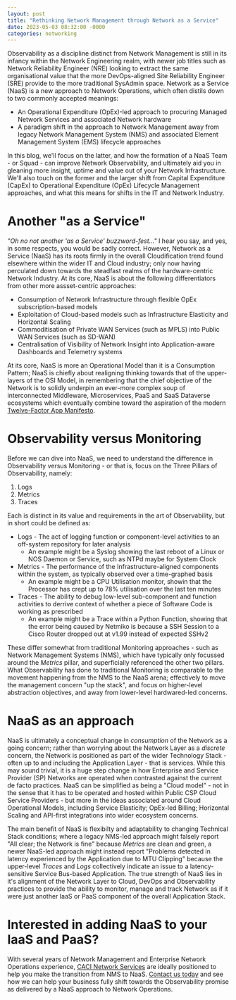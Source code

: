 ```yaml
---
layout: post
title: "Rethinking Network Management through Network as a Service"
date: 2023-05-03 08:32:00 -0000
categories: networking
---
```


Observability as a discipline distinct from Network Management is still in its infancy within the Network Engineering realm, with newer job titles such as Network Reliability Engineer (NRE) looking to extract the same organisational value that the more DevOps-aligned Site Reliability Engineer (SRE) provide to the more traditional SysAdmin space. Network as a Service (NaaS) is a new approach to Network Operations, which often distils down to two commonly accepted meanings:

* An Operational Expenditure (OpEx)-led approach to procuring Managed Network Services and associated Network hardware
* A paradigm shift in the approach to Network Management away from legacy Network Management System (NMS) and associated Element Management System (EMS) lifecycle approaches

In this blog, we'll focus on the latter, and how the formation of a NaaS Team - or Squad - can improve Network Observability, and ultimately aid you in gleaning more insight, uptime and value out of your Network Infrastructure. We'll also touch on the former and the larger shift from Capital Expenditure (CapEx) to Operational Expenditure (OpEx) Lifecycle Management approaches, and what this means for shifts in the IT and Network Industry.

# Another "as a Service"
_"Oh no not another 'as a Service' buzzword-fest..."_ I hear you say, and yes, in some respects, you would be sadly correct. However, Network as a Service (NaaS) has its roots firmly in the overall Cloudification trend found elsewhere within the wider IT and Cloud industry; only now having perculated down towards the steadfast realms of the hardware-centric Network Industry. At its core, NaaS is about the following differentiators from other more assset-centric approaches:

* Consumption of Network Infrastructure through flexible OpEx subscription-based models
* Exploitation of Cloud-based models such as Infrastructure Elasticity and Horizontal Scaling
* Commoditisation of Private WAN Services (such as MPLS) into Public WAN Services (such as SD-WAN)
* Centralisation of Visibility of Network Insight into Application-aware Dashboards and Telemetry systems

At its core, NaaS is more an Operational Model than it is a Consumption Pattern; NaaS is chiefly about realigning thinking towards that of the upper-layers of the OSI Model, in remembering that the chief objective of the Network is to solidly underpin an ever-more complex soup of interconnected Middleware, Microservices, PaaS and SaaS Dataverse ecosystems which eventually combine toward the aspiration of the modern [Twelve-Factor App Manifesto](https://12factor.net).

# Observability versus Monitoring
Before we can dive into NaaS, we need to understand the difference in Observability versus Monitoring - or that is, focus on the Three Pillars of Observability, namely:

1. Logs
2. Metrics
3. Traces

Each is distinct in its value and requirements in the art of Observability, but in short could be defined as:

* Logs - The act of logging function or component-level activities to an off-system repository for later analysis
  * An example might be a Syslog showing the last reboot of a Linux or NOS Daemon or Service, such as NTPd maybe for System Clock
* Metrics - The performance of the Infrastructure-aligned components within the system, as typically observed over a time-graphed basis
  * An example might be a CPU Utilisation monitor, showin that the Processor has crept up to 78% utilisation over the last ten minutes
* Traces - The ability to debug low-level sub-component and function activities to derrive context of whether a piece of Software Code is working as prescribed
  * An example might be a Trace within a Python Function, showing that the error being caused by Netmiko is because a SSH Session to a Cisco Router dropped out at v1.99 instead of expected SSHv2

These differ somewhat from traditional Monitoring approaches - such as Network Management Systems (NMS), which have typically only focussed around the _Metrics_ pillar, and superficially referenced the other two pillars. What Observability has done to traditional Monitoring is comparable to the movement happening from the NMS to the NaaS arena; effectively to move the management concern "up the stack", and focus on higher-level abstraction objectives, and away from lower-level hardwared-led concerns.

# NaaS as an approach
NaaS is ultimately a conceptual change in _consumption_ of the Network as a going concern; rather than worrying about the Network Layer as a _discrete_ concern, the Network is positioned as part of the wider Technology Stack - often up to and including the Application Layer - that is services. While this may sound trivial, it is a huge step change in how Enterprise and Service Provider (SP) Networks are operated when contrasted against the current de facto practices. NaaS can be simplified as being a "Cloud model" - not in the sense that it has to be operated and hosted within Public CSP Cloud Service Providers - but more in the ideas associated around Cloud Operational Models, including Service Elasticity; OpEx-led Billing; Horizontal Scaling and API-first integrations into wider ecosystem concerns.

The main benefit of NaaS is flexibilty and adaptability to changing Technical Stack conditions; where a legacy NMS-led approach might falsely report "All clear; the Network is fine" because _Metrics_ are clean and green, a newer NaaS-led approach might instead report "Problems detected in latency experienced by the Application due to MTU Clipping" because the upper-level _Traces_ and _Logs_ collectively indicate an issue to a latency-sensitive Service Bus-based Application. The true strength of NaaS lies in it's alignment of the Network Layer to Cloud, DevOps and Observability practices to provide the ability to monitor, manage and track Network as if it were just another IaaS or PaaS component of the overall Application Stack.

# Interested in adding NaaS to your IaaS and PaaS?
With several years of Network Management and Enterprise Network Operations experience, [CACI Network Services](https://www.caci.co.uk/services/network-infrastructure-consulting/) are ideally positioned to help you make the transition from NMS to NaaS. [Contact us today](https://www.caci.co.uk/contact/#contact-form) and see how we can help your business fully shift towards the Observability promise as delivered by a NaaS approach to Network Operations.
